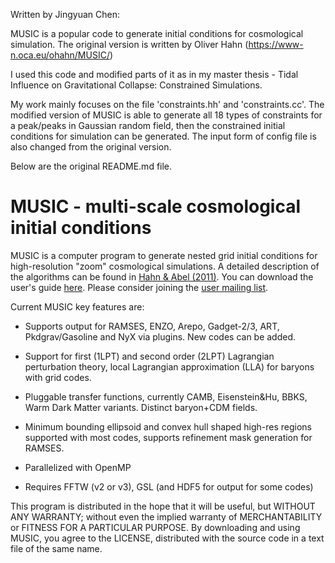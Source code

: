 Written by Jingyuan Chen:

MUSIC is a popular code to generate initial conditions for cosmological simulation. The original version is written by Oliver Hahn (https://www-n.oca.eu/ohahn/MUSIC/)

I used this code and modified parts of it as in my master thesis - Tidal Influence on Gravitational Collapse: Constrained Simulations.

My work mainly focuses on the file 'constraints.hh' and 'constraints.cc'. The modified version of MUSIC is able to generate all 18 types of constraints for a peak/peaks in Gaussian random field, then the constrained initial conditions for simulation can be generated. The input form of config file is also changed from the original version.

Below are the original README.md file.


MUSIC - multi-scale cosmological initial conditions
===================================================

MUSIC is a computer program to generate nested grid initial conditions for
high-resolution "zoom" cosmological simulations. A detailed description
of the algorithms can be found in [Hahn & Abel (2011)][1]. You can
download the user's guide [here][3]. Please consider joining the
[user mailing list][2].

Current MUSIC key features are:

- Supports output for RAMSES, ENZO, Arepo, Gadget-2/3, ART, Pkdgrav/Gasoline 
and NyX via plugins. New codes can be added.

- Support for first (1LPT) and second order (2LPT) Lagrangian perturbation 
theory, local Lagrangian approximation (LLA) for baryons with grid codes.

- Pluggable transfer functions, currently CAMB, Eisenstein&Hu, BBKS, Warm 
Dark Matter variants. Distinct baryon+CDM fields.

- Minimum bounding ellipsoid and convex hull shaped high-res regions supported 
with most codes, supports refinement mask generation for RAMSES.

- Parallelized with OpenMP
    
- Requires FFTW (v2 or v3), GSL (and HDF5 for output for some codes)


This program is distributed in the hope that it will be useful, but 
WITHOUT ANY WARRANTY; without even the implied warranty of MERCHANTABILITY 
or FITNESS FOR A PARTICULAR PURPOSE. By downloading and using MUSIC, you 
agree to the LICENSE, distributed with the source code in a text 
file of the same name.


[1]: http://arxiv.org/abs/1103.6031
[2]: https://groups.google.com/forum/#!forum/cosmo_music
[3]: https://bitbucket.org/ohahn/music/downloads/MUSIC_Users_Guide.pdf
